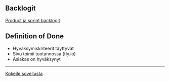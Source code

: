 ## Backlogit
[Product ja sprint backlogit](https://docs.google.com/spreadsheets/d/190t4pxaOxAFbWoXax1XO7td4qyt_bBqrh0JbS_d_AtI)

## Definition of Done
- Hyväksymiskriteerit täyttyvät
- Sivu toimii tuotannossa (fly.io)
- Asiakas on hyväksynyt

---

[Kokeile sovellusta](https://projektisininen.fly.dev)
